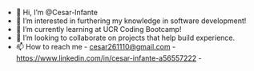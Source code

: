 - 👋 Hi, I’m @Cesar-Infante
- 👀 I’m interested in furthering my knowledge in software development!
- 🌱 I’m currently learning at UCR Coding Bootcamp!
- 💞️ I’m looking to collaborate on projects that help build experience.
- 📫 How to reach me - cesar261110@gmail.com - https://www.linkedin.com/in/cesar-infante-a56557222 -

<!---
Cesar-Infante/Cesar-Infante is a ✨ special ✨ repository because its `README.md` (this file) appears on your GitHub profile.
You can click the Preview link to take a look at your changes.
--->
